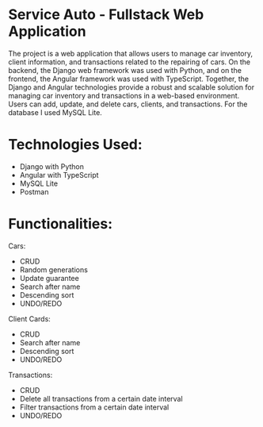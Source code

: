 # Service Auto - Fullstack Web Application

The project is a web application that allows users to manage car inventory, client information, and transactions related to the repairing of cars.
On the backend, the Django web framework was used with Python, and on the frontend, the Angular framework was used with TypeScript.
Together, the Django and Angular technologies provide a robust and scalable solution for managing car inventory and transactions in a web-based environment. Users can add, update, and delete cars, clients, and transactions. For the database I used MySQL Lite.

# Technologies Used:
- Django with Python
- Angular with TypeScript
- MySQL Lite
- Postman

# Functionalities:
Cars:
- CRUD
- Random generations
- Update guarantee
- Search after name
- Descending sort
- UNDO/REDO


Client Cards:
- CRUD
- Search after name
- Descending sort
- UNDO/REDO


Transactions:
- CRUD
- Delete all transactions from a certain date interval
- Filter transactions from a certain date interval
- UNDO/REDO
